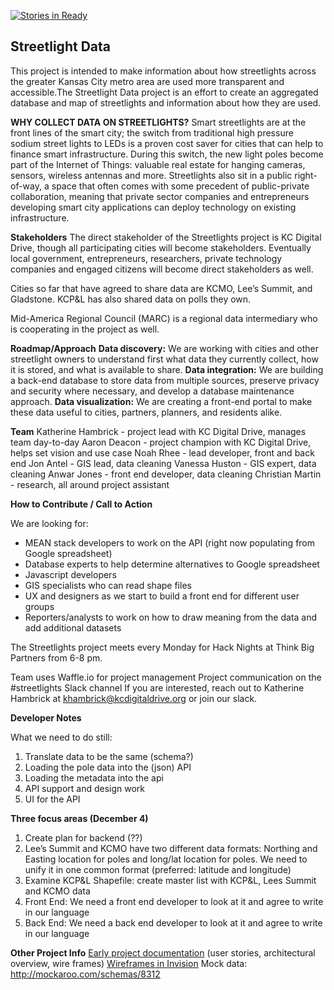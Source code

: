 [![Stories in Ready](https://badge.waffle.io/codeforkansascity/streetlights.png?label=ready&title=Ready)](http://waffle.io/codeforkansascity/streetlights)

## Streetlight Data
This project is intended to make information about how streetlights across the greater Kansas City metro area are used more transparent and accessible.The Streetlight Data project is an effort to create an aggregated database and map of streetlights and information about how they are used.

**WHY COLLECT DATA ON STREETLIGHTS?**
Smart streetlights are at the front lines of the smart city; the switch from traditional high pressure sodium street lights to LEDs is a proven cost saver for cities that can help to finance smart infrastructure. During this switch, the new light poles become part of the Internet of Things: valuable real estate for hanging cameras, sensors, wireless antennas and more. Streetlights also sit in a public right-of-way, a space that often comes with some precedent of public-private collaboration, meaning that private sector companies and entrepreneurs developing smart city applications can deploy technology on existing infrastructure.

**Stakeholders**
The direct stakeholder of the Streetlights project is KC Digital Drive, though all participating cities will become stakeholders. Eventually local government, entrepreneurs, researchers, private technology companies and engaged citizens will become direct stakeholders as well.

Cities so far that have agreed to share data are KCMO, Lee’s Summit, and Gladstone. KCP&L has also shared data on polls they own.

Mid-America Regional Council (MARC) is a regional data intermediary who is cooperating in the project as well.
 
**Roadmap/Approach**
**Data discovery:**
We are working with cities and other streetlight owners to understand first what data they currently collect, how it is stored, and what is available to share.
**Data integration:**
We are building a back-end database to store data from multiple sources, preserve privacy and security where necessary, and develop a database maintenance approach.
**Data visualization:**
We are creating a front-end portal to make these data useful to cities, partners, planners, and residents alike.

**Team**
Katherine Hambrick - project lead with KC Digital Drive, manages team day-to-day
Aaron Deacon - project champion with KC Digital Drive, helps set vision and use case
Noah Rhee - lead developer, front and back end
Jon Antel - GIS lead, data cleaning
Vanessa Huston - GIS expert, data cleaning
Anwar Jones - front end developer, data cleaning 
Christian Martin - research, all around project assistant

**How to Contribute / Call to Action**

We are looking for:

- MEAN stack developers to work on the API (right now populating from Google spreadsheet)
- Database experts to help determine alternatives to Google spreadsheet
- Javascript developers
- GIS specialists who can read shape files 
- UX and designers as we start to build a front end for different user groups
- Reporters/analysts to work on how to draw meaning from the data and add additional datasets

The Streetlights project meets every Monday for Hack Nights at Think Big Partners from 6-8 pm.

Team uses Waffle.io for project management
Project communication on the #streetlights Slack channel
If you are interested, reach out to Katherine Hambrick at khambrick@kcdigitaldrive.org or join our slack.

**Developer Notes**

What we need to do still:
1. Translate data to be the same (schema?)
2. Loading the pole data into the (json) API
3. Loading the metadata into the api
4. API support and design work
5. UI for the API

**Three focus areas (December 4)**

1. Create plan for backend (??)
2. Lee’s Summit and KCMO have two different data formats: Northing and Easting location for poles and long/lat location for poles. We need to unify it in one common format (preferred: latitude and longitude)
3. Examine KCP&L Shapefile: create master list with KCP&L, Lees Summit and KCMO data
4. Front End: We need a front end developer to look at it and agree to write in our language
5. Back End: We need a back end developer to look at it and agree to write in our language

**Other Project Info**
[Early project documentation](https://docs.google.com/document/d/1DvKDwWAW4RG9BuqUZm0R8CA9r9atJB-fcClTVaI1SME/edit) (user stories, architectural overview, wire frames)
[Wireframes in Invision](https://projects.invisionapp.com/share/EWDS5MP67#/screens) 
Mock data: http://mockaroo.com/schemas/8312


